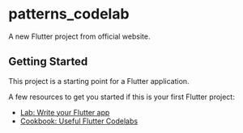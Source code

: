 # patterns_codelab

A new Flutter project from official website.

## Getting Started

This project is a starting point for a Flutter application.

A few resources to get you started if this is your first Flutter project:

- [Lab: Write your Flutter app](https://codelabs.developers.google.com/codelabs/dart-patterns-records)
- [Cookbook: Useful Flutter Codelabs](https://docs.flutter.dev/codelabs)
